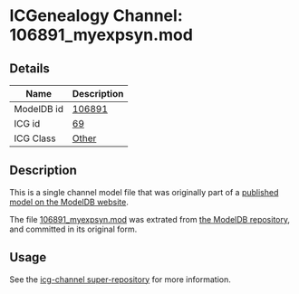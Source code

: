 # ICGenealogy Channel: 106891\_myexpsyn.mod

## Details

Name | Description
---- | -----------
ModelDB id | [106891](http://senselab.med.yale.edu/ModelDB/ShowModel.cshtml?model=106891)
ICG id | [69](http://icg.neurotheory.ox.ac.uk/channels/other/69)
ICG Class | [Other](http://icg.neurotheory.ox.ac.uk/channels/other)

## Description

This is a single channel model file that was originally part of a [published model on the ModelDB website](http://senselab.med.yale.edu/mModelDB/ShowModel.cshtml?model=106891).

The file [106891\_myexpsyn.mod](106891_myexpsyn.mod) was extrated from [the ModelDB repository](http://senselab.med.yale.edu/ModelDB/ShowModel.cshtml?model=106891), and committed in its original form.

## Usage

See the [icg-channel super-repository](https://github.com/icgenealogy/icg-channels) for more information.